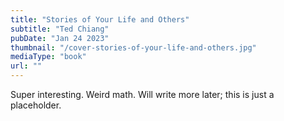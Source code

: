 ```yaml
---
title: "Stories of Your Life and Others"
subtitle: "Ted Chiang"
pubDate: "Jan 24 2023"
thumbnail: "/cover-stories-of-your-life-and-others.jpg"
mediaType: "book"
url: ""
---
```


Super interesting. Weird math. Will write more later; this is just a placeholder.